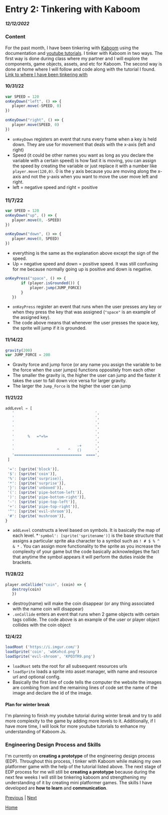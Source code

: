# Entry 2: Tinkering with Kaboom
##### 12/12/2022
### Content
For the past month, I have been tinkering with [Kaboom](https://kaboomjs.com/) using the documentation and [youtube tutorials](https://youtu.be/2nucjefSr6I). I tinker with Kaboom in two ways. The first way is done during class where my partner and I will explore the components, game objects, assets, and etc for Kaboom. The second way is done at home where I will follow and code along with the tutorial I found. [Link to where I have been tinkering with](https://replit.com/@lingyingy9447/mario-kaboomjs#game.js)
 
#### 10/31/22
```js
var SPEED = 120
onKeyDown("left", () => {
   player.move(-SPEED, 0)
})
 
onKeyDown("right", () => {
   player.move(SPEED, 0)
})
```
* `onKeyDown` registers an event that runs every frame when a key is held down. They are use for movement that deals with the x-axis (left and right)
* Speed (it could be other names you want as long as you declare the variable with a certain speed) is how fast it is moving, you can assign the speed by creating the variable or just replace it with a number like `player.move(120,0)`. 0 is the y axis because you are moving along the x-axis and not the y-axis when you want to move the user move left and right.
* left = negative speed and right = positive
### 11/7/22
```js
var SPEED = 120
onKeyDown("up", () => {
   player.move(0, -SPEED)
})
 
onKeyDown("down", () => {
   player.move(0, SPEED)
})
```
* everything is the same as the explanation above except the sign of the speed.
* Up = negative speed and down = positive speed. It was still confusing for me because normally going up is positive and down is negative.
```js
onKeyPress("space", () => {
       if (player.isGrounded()) {
           player.jump(JUMP_FORCE)
       }
   })
```
* `onKeyPress` register an event that runs when the user presses any key or when they press the key that was assigned (`"space"` is an example of the assigned key).
* The code above means that whenever the user presses the space key, the sprite will jump if it is grounded.
 
#### 11/14/22
```js
gravity(200)
var JUMP_FORCE = 200
```
* Gravity force and jump force (or any name you assign the variable to be the force when the user jumps) functions oppositely from each other
* The smaller the gravity is, the higher the user can jump and the faster it takes the user to fall down vice versa for larger gravity.
* The larger the `Jump_Force` is the higher the user can jump

#### 11/21/22
```js
addLevel = [
   '                                    ',
   '                                    ',
   '                                    ',
   '                                    ',
   '                                    ',
   '      %   =*=%=                     ',
   '                                    ',
   '                            -+      ',
   '                   ^    ^   ()      ',
   '==============================  ====',
 ]
 
 '=': [sprite('block')],
 '$': [sprite('coin')],
 '%': [sprite('surprise)],
 '*': [sprite('surprise')],
 '}': [sprite('unboxed')],
 '(': [sprite('pipe-bottom-left')],
 ')': [sprite('pipe-bottom-right')],
 '-': [sprite('pipe-top-left')],
 '+': [sprite('pipe-top-right')],
 '^': [sprite('evil-shroom')],
 '#': [sprite('mushroom')],
}
```
* `addLevel` constructs a level based on symbols. It is basically the map of each level.
*`'symbol': [sprite('spritename')]` is the base structure that assigns a particular sprite aka character to a symbol such as `! # $ % ^ & *` . You can assign more functionality to the sprite as you increase the complexity of your game but the code basically acknowledges the fact that anytime the symbol appears it will perform the duties inside the brackets.
#### 11/28/22
```js
player.onCollide("coin", (coin) => {
   destroy(coin)
   })
```
* destroy(name) will make the coin disappear (or any thing associated with the name coin will disappear)
* `.onCollide` enters an event that runs when 2 game objects with certain tags collide. The code above is an example of the user or player object collides with the coin object
#### 12/4/22
```js
loadRoot ('https://i.imgur.com/')
loadSprite('coin', 'wbKxhcd.png')
loadSprite('evil-shroom', 'KPO3fR9.png')
```
* `loadRoot` sets the root for all subsequent resources urls
* `loadSprite` loads a sprite into asset manager, with name and resource url and optional config.
* Basically the first line of code tells the computer the website the images are combing from and the remaining lines of code set the name of the image and declare the id of the image.

#### Plan for winter break
I'm planning to finish my youtube tutorial during winter break and try to add more complexity to the game by adding more levels to it. Additionally, if I have more time, I will look for more youtube tutorials to enhance my understanding of Kaboom Js.

### Engineering Design Process and Skills
I'm currently  on **creating a prototype** of the engineering design process (EDP). Throughout this process, I tinker with Kaboom while making my own platformer game with the help of the tutorial listed above. The next stage of EDP process for me will still be **creating a prototype** because during the next few weeks I will still be tinkering kaboom and strengthening my understanding of it by creating mini platformer games. The skills I have developed are **how to learn** and **communication**.

 
 
 
[Previous](entry01.md) | [Next](entry03.md)
 
[Home](../README.md)

